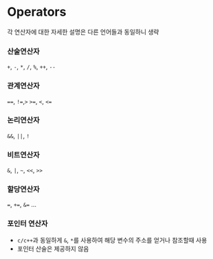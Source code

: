 # Operators

각 연산자에 대한 자세한 설명은 다른 언어들과 동일하니 생략

### 산술연산자

`+`, `-`, `*`, `/`, `%`, `++`, `--`

### 관계연산자

`==`, `!=`,`>` `>=`, `<`, `<=`

### 논리연산자

`&&`, `||`, `!`

### 비트연산자

`&`, `|`, `~`, `<<`, `>>`

### 할당연산자

`=`, `+=`, `&=` ...

### 포인터 연산자

- `c/c++`과 동일하게 `&`, `*`를 사용하여 해당 변수의 주소를 얻거나 참조할때 사용
- 포인터 산술은 제공하지 않음